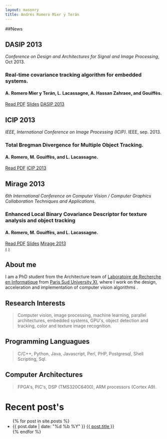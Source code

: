```yaml
---
layout: masonry
title: Andrés Romero Mier y Terán
---
```

##News
<div class="row">
	<div class="span12">
		<div id="myCarousel" class="carousel slide" style="margin: 0 auto">
			<div class="carousel-inner">
				<div class="item active">
					<div class="hero-unit">
					    <h2>DASIP 2013</h2><em>Conference on Design and Architectures for Signal and Image Processing</em>, Oct 2013.
					    <h3>Real-time covariance tracking algorithm for embedded systems.</h3>
					    <h4>A.&nbsp;Romero Mier&nbsp;y Ter&aacute;n, L.&nbsp;Lacassagne, A.&nbsp;Hassan&nbsp;Zahraee, and
				  Gouiff&egrave;s.</h4>			    
					    <a href="dasip2013.pdf" class="btn btn-large btn-success">Read PDF</a>
					    <a href="slides/dasip2013_slides.pdf" class="btn btn-large btn-info">Slides</a>	
					    <a href="http://www.ecsi.org/dasip-2013" class="btn btn-large btn-default">DASIP 2013</a>
					</div>
				</div>
				<div class="item">
					<div class="hero-unit">
					    <h2>ICIP 2013</h2><em>IEEE, International Conference on Image Processing (ICIP)</em>.
					      IEEE, sep. 2013.
					    <h3>Total Bregman Divergence for Multiple Object Tracking.</h3>
					    <h4>A.&nbsp;Romero, M.&nbsp;Gouiff&egrave;s, and L.&nbsp;Lacassagne.</h4>			    
					    <a href="icip2013.pdf" class="btn btn-large btn-success">Read PDF</a>
					    <a href="http://www.icip13.org/" class="btn btn-large btn-default">ICIP 2013</a>	
					</div>
				</div>
				<div class="item">
					<div class="hero-unit">
					    <h2>Mirage 2013</h2><em>6th International Conference on Computer Vision / Computer Graphics Collaboration Techniques and Applications</em>.			      
					    <h3>Enhanced Local Binary Covariance Descriptor for texture analysis and object tracking</h3> 
					    <h4>A.&nbsp;Romero, M.&nbsp;Gouiff&egrave;s, and L.&nbsp;Lacassagne.</h4>	
					    <a href="mirage2013.pdf" class="btn btn-large btn-success">Read PDF</a>
					    <a href="slides/slides_mirage2013.pdf" class="btn btn-large btn-info">Slides</a>
					    <a href="http://mirage2013.hhi.fraunhofer.de/index.html" class="btn btn-large btn-default">Mirage 2013</a>
					</div>
				</div>
			</div>
			<a class="left carousel-control" href="#myCarousel" data-slide="prev">&lsaquo;</a>
			<a class="right carousel-control" href="#myCarousel" data-slide="next">&rsaquo;</a>
		</div> 
	</div>
</div>  

## About me
I am a PhD student from the Architecture team of [Laboratoire de Recherche en Informatique](http://www.lri.fr) from [Paris Sud University XI](http://www.u-psud.fr), where I work on the design, acceleration and implementation of computer vision algorithms .

## <i class="icon-beaker icon-1x"></i> Research Interests
> Computer vision, image processing, machine learning, parallel architectures, embedded systems, GPU's,  object detection and tracking, color and texture image recognition.

## <i class="icon-keyboard icon-1x"></i> Programming Languagues
> C/C++,  Python, Java, Javascript, Perl, PHP, Postgresql, Shell Scripting, Sql.

## <i class="icon-desktop icon-1x"></i> Computer Architectures
> FPGA's, PIC's, DSP (TMS320C6400), ARM processors (Cortex A9).

# Recent post's
<ul class="grid effect-2" id="grid">
  {% for post in site.posts %}
      <li>{{ post.date | date: "%d %b %Y" }} <a href="{{ post.url }}">{{ post.title }}</a></li>
  {% endfor %}
</ul>
